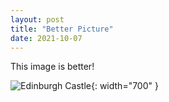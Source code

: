 ```yaml
---
layout: post
title: "Better Picture"
date: 2021-10-07
---
```

This image is better!  

![Edinburgh Castle](/assets/images/edinburgh-castle.jpg){: width="700" }
